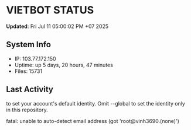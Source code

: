 # VIETBOT STATUS
**Updated**: Fri Jul 11 05:00:02 PM +07 2025

## System Info
- IP: 103.77.172.150
- Uptime: up 5 days, 20 hours, 47 minutes
- Files: 15731

## Last Activity

to set your account's default identity.
Omit --global to set the identity only in this repository.

fatal: unable to auto-detect email address (got 'root@vinh3690.(none)')
